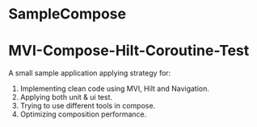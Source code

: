 # SampleCompose
# MVI-Compose-Hilt-Coroutine-Test
A small sample application applying strategy for:
1. Implementing clean code using MVI, Hilt and Navigation.
2. Applying both unit & ui test.
3. Trying to use different tools in compose.
4. Optimizing composition performance.
